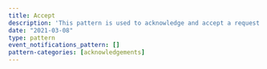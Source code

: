 ```yaml
---
title: Accept
description: 'This pattern is used to acknowledge and accept a request (*Offer*). This should be interpreted to mean that the `target` intends to act on the request in some way. It does not imply any kind of outcome beyond this.'
date: "2021-03-08"
type: pattern
event_notifications_pattern: []
pattern-categories: [acknowledgements]
---
```


